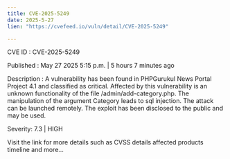```yaml
---
title: CVE-2025-5249
date: 2025-5-27
lien: "https://cvefeed.io/vuln/detail/CVE-2025-5249"

---
```


CVE ID : CVE-2025-5249

Published :  May 27
2025
5:15 p.m. | 5 hours
7 minutes ago

Description : A vulnerability has been found in PHPGurukul News Portal Project 4.1 and classified as critical. Affected by this vulnerability is an unknown functionality of the file /admin/add-category.php. The manipulation of the argument Category leads to sql injection. The attack can be launched remotely. The exploit has been disclosed to the public and may be used.

Severity: 7.3 | HIGH

Visit the link for more details
such as CVSS details
affected products
timeline
and more...
